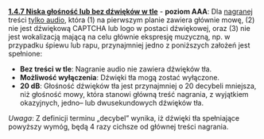 [**1.4.7 Niska głośność lub bez dźwięków w tle**](https://wcag.lepszyweb.pl/#low-or-no-background-audio) - **poziom AAA**: Dla <a href="#" data-toggle="tooltip" data-original-title="{{site.data.glossary.nagranie | strip_html | replace: '*', ''}}">nagranej</a> treści <a href="#" data-toggle="tooltip" data-original-title="{{site.data.glossary.material_dzwiekowy | strip_html | replace: '*', ''}}">tylko audio</a>, która (1) na pierwszym planie zawiera głównie mowę, (2) nie jest dźwiękową CAPTCHA lub logo w postaci dźwiękowej, oraz (3) nie jest wokalizacją mającą na celu głównie ekspresję muzyczną, np. w przypadku śpiewu lub rapu, przynajmniej jedno z poniższych założeń jest spełnione:

- **Bez treści w tle**:  Nagranie audio nie zawiera dźwięków tła.
- **Możliwość wyłączenia**: Dźwięki tła mogą zostać wyłączone.
- **20 dB**: Głośność dźwięków tła jest przynajmniej o 20 decybeli mniejsza, niż głośność mowy, która stanowi główną treść nagrania, z wyjątkiem okazyjnych, jedno– lub dwusekundowych dźwięków tła.

*Uwaga*: Z definicji terminu „decybel” wynika, iż dźwięki tła spełniające powyższy wymóg, będą 4 razy cichsze od głównej treści nagrania.
